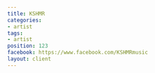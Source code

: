 ```yaml
---
title: KSHMR
categories:
- artist
tags:
- artist
position: 123
facebook: https://www.facebook.com/KSHMRmusic
layout: client
---
```


